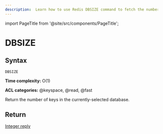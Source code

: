 ```yaml
---
description:  Learn how to use Redis DBSIZE command to fetch the number of keys in the current database.
---
```


import PageTitle from '@site/src/components/PageTitle';

# DBSIZE

<PageTitle title="Redis DBSIZE Command (Documentation) | Dragonfly" />

## Syntax

    DBSIZE 

**Time complexity:** O(1)

**ACL categories:** @keyspace, @read, @fast

Return the number of keys in the currently-selected database.

## Return

[Integer reply](https://redis.io/docs/reference/protocol-spec/#integers)
